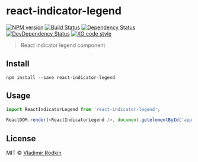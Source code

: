 # react-indicator-legend

[![NPM version][npm-image]][npm-url]
[![Build Status][travis-image]][travis-url]
[![Dependency Status][depstat-image]][depstat-url]
[![DevDependency Status][depstat-dev-image]][depstat-dev-url]
[![XO code style][codestyle-image]][codestyle-url]

> React indicator legend component

## Install

```
npm install --save react-indicator-legend
```

## Usage

```js
import ReactIndicatorLegend from 'react-indicator-legend';

ReactDOM.render(<ReactIndicatorLegend />, document.getelementById('app'));
```

## License

MIT © [Vladimir Rodkin](https://github.com/VovanR)

[npm-url]: https://npmjs.org/package/react-indicator-legend
[npm-image]: https://img.shields.io/npm/v/react-indicator-legend.svg?style=flat-square

[travis-url]: https://travis-ci.org/VovanR/react-indicator-legend
[travis-image]: https://img.shields.io/travis/VovanR/react-indicator-legend.svg?style=flat-square

[depstat-url]: https://david-dm.org/VovanR/react-indicator-legend
[depstat-image]: https://david-dm.org/VovanR/react-indicator-legend.svg?style=flat-square

[depstat-dev-url]: https://david-dm.org/VovanR/react-indicator-legend
[depstat-dev-image]: https://david-dm.org/VovanR/react-indicator-legend/dev-status.svg?style=flat-square

[codestyle-url]: https://github.com/sindresorhus/xo
[codestyle-image]: https://img.shields.io/badge/code_style-XO-5ed9c7.svg?style=flat-square

